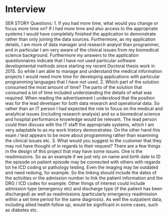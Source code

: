 # Interview
SER STORY  Questions:  1. If you had more time, what would you change or focus more time on?  If I had more time and also access to the appropriate systems I would have completely finished the application to demonstrate rather than only joining the data sources.  Furthermore, as my application details, I am more of data manager and research analyst than programmer, and in particular I am very aware of the clinical issues from my biomedical science background. Furthermore my answers to the application questionnaires indicate that I have not used particular software developmental methods since starting my recent Doctoral thesis work in 2015. So while I am able to manage and understand the medical information projects I would need more time for developing applications with particular programming languages that I have not used.  2. Which part of the solution consumed the most amount of time?  The parts of the solution that consumed a lot of time included understanding the details of what was required. When reading the advertisement I understood that the position was for the lead developer for both data research and operational data. So rather than an IT person I had expected the role to focus on the medical and analytical issues (including research analysis) and so a biomedical science and hospital performance knowledge would be relevant. The lead person could then discuss with the IT staff the appropriate systems, which I am very adaptable to as my work history demonstrates.  On the other hand this exam / test appears to be more about programming rather than examining the clinical issues etc.  3. What would you suggest to the customer that they may not have thought of in regards to their request?  There are a few things in the design of this project that may have some issues. One is the readmissions. So as an example if we just rely on name and birth date to ID the episode on patient episode may be connected with others with regards tot he ICD coding or pathology testing. Even the imaging may be outdated and need redoing, for example. So the linking should include the dates of the activities or the admission number to link the patient information and the DRG / ICD codes for example.  Other things of interest could include admission type (emergency etc) and discharge type (if the patient has been discharged) as well as readmissions (particularly emergency readmission within a set time period for the same diagnosis). As well the outpatient data, including allied health follow up, would be significant in some cases, such as diabetes etc.
